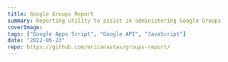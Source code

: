 ```yaml
---
title: Google Groups Report
summary: Reporting utility to assist in administering Google Groups
coverImage:
tags: ["Google Apps Script", "Google API", "JavaScript"]
date: "2022-05-23"
repo: https://github.com/ericanastas/groups-report/
---
```

